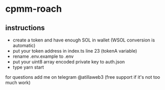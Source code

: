 # cpmm-roach

## instructions

- create a token and have enough SOL in wallet (WSOL conversion is automatic)
- put your token address in index.ts line 23 (tokenA variable)
- rename .env.example to .env
- put your uint8 array encoded private key to auth.json
- type yarn start

for questions add me on telegram @atillaweb3 (free support if it's not too much work)